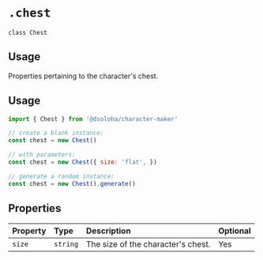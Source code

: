 # `.chest`

`class Chest`

## Usage

Properties pertaining to the character's chest.

## Usage

```js
import { Chest } from '@dsoloha/character-maker'

// create a blank instance:
const chest = new Chest()

// with parameters:
const chest = new Chest({ size: 'flat', })

// generate a random instance:
const chest = new Chest().generate()
```

## Properties

| Property | Type     | Description                        | Optional |
|:---------|:---------|:-----------------------------------|:---------|
| `size`   | `string` | The size of the character's chest. | Yes      |
